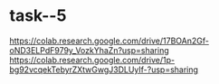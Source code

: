 # task--5
https://colab.research.google.com/drive/17BOAn2Gf-oND3ELPdF979y_VozkYhaZn?usp=sharing
https://colab.research.google.com/drive/1p-bg92vcqekTebyrZXtwGwgJ3DLUyIf-?usp=sharing
